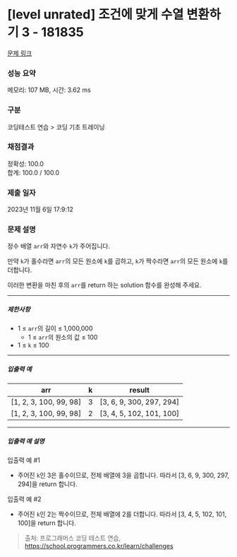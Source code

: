 # [level unrated] 조건에 맞게 수열 변환하기 3 - 181835 

[문제 링크](https://school.programmers.co.kr/learn/courses/30/lessons/181835) 

### 성능 요약

메모리: 107 MB, 시간: 3.62 ms

### 구분

코딩테스트 연습 > 코딩 기초 트레이닝

### 채점결과

정확성: 100.0<br/>합계: 100.0 / 100.0

### 제출 일자

2023년 11월 6일 17:9:12

### 문제 설명

<p style="user-select: auto;">정수 배열 <code style="user-select: auto;">arr</code>와 자연수 <code style="user-select: auto;">k</code>가 주어집니다. </p>

<p style="user-select: auto;">만약 <code style="user-select: auto;">k</code>가 홀수라면 <code style="user-select: auto;">arr</code>의 모든 원소에 <code style="user-select: auto;">k</code>를 곱하고, <code style="user-select: auto;">k</code>가 짝수라면 <code style="user-select: auto;">arr</code>의 모든 원소에 <code style="user-select: auto;">k</code>를 더합니다.</p>

<p style="user-select: auto;">이러한 변환을 마친 후의 <code style="user-select: auto;">arr</code>를 return 하는 solution 함수를 완성해 주세요.</p>

<hr style="user-select: auto;">

<h5 style="user-select: auto;">제한사항</h5>

<ul style="user-select: auto;">
<li style="user-select: auto;">1 ≤ <code style="user-select: auto;">arr</code>의 길이 ≤ 1,000,000

<ul style="user-select: auto;">
<li style="user-select: auto;">1 ≤ <code style="user-select: auto;">arr</code>의 원소의 값 ≤ 100</li>
</ul></li>
<li style="user-select: auto;">1 ≤ <code style="user-select: auto;">k</code> ≤ 100</li>
</ul>

<hr style="user-select: auto;">

<h5 style="user-select: auto;">입출력 예</h5>
<table class="table" style="user-select: auto;">
        <thead style="user-select: auto;"><tr style="user-select: auto;">
<th style="user-select: auto;">arr</th>
<th style="user-select: auto;">k</th>
<th style="user-select: auto;">result</th>
</tr>
</thead>
        <tbody style="user-select: auto;"><tr style="user-select: auto;">
<td style="user-select: auto;">[1, 2, 3, 100, 99, 98]</td>
<td style="user-select: auto;">3</td>
<td style="user-select: auto;">[3, 6, 9, 300, 297, 294]</td>
</tr>
<tr style="user-select: auto;">
<td style="user-select: auto;">[1, 2, 3, 100, 99, 98]</td>
<td style="user-select: auto;">2</td>
<td style="user-select: auto;">[3, 4, 5, 102, 101, 100]</td>
</tr>
</tbody>
      </table>
<hr style="user-select: auto;">

<h5 style="user-select: auto;">입출력 예 설명</h5>

<p style="user-select: auto;">입출력 예 #1</p>

<ul style="user-select: auto;">
<li style="user-select: auto;">주어진 <code style="user-select: auto;">k</code>인 3은 홀수이므로, 전체 배열에 3을 곱합니다. 따라서 [3, 6, 9, 300, 297, 294]을 return 합니다.</li>
</ul>

<p style="user-select: auto;">입출력 예 #2</p>

<ul style="user-select: auto;">
<li style="user-select: auto;">주어진 <code style="user-select: auto;">k</code>인 2는 짝수이므로, 전체 배열에 2를 더합니다. 따라서 [3, 4, 5, 102, 101, 100]을 return 합니다.</li>
</ul>


> 출처: 프로그래머스 코딩 테스트 연습, https://school.programmers.co.kr/learn/challenges